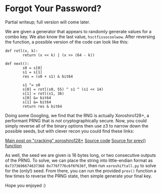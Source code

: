 # Forgot Your Password? 

Partial writeup; full version will come later.

We are given a generator that appears to randomly generate values for a combo key. We also know the last value, `hsctfissocoolwow`. After reversing the function, a possible version of the code can look like this:

```
def rotl(x, k):
        return (x << k) | (x >> (64 - k))

def next():
        s0 = s[0]
        s1 = s[1]
        res = (s0 + s1) & bit64

        s1 ^= s0
        s[0] = rotl(s0, 55) ^ s1 ^ (s1 << 14)
        s[1] = rotl(s1, 36)
        s[0] &= bit64
        s[1] &= bit64
        return res & bit64

```

Doing some Googling, we find that the RNG is actually Xoroshiro128+, a performant PRNG that is *not* cryptographically secure. Now, you could simply reverse all of the binary options then use z3 to narrow down the possible seeds, but with clever recon you could find these links:

[Main post on "cracking" xoroshiro128+](https://lemire.me/blog/2017/08/22/cracking-random-number-generators-xoroshiro128/)
[Source code](https://github.com/lemire/crackingxoroshiro128plus)
[Source for prev() function](https://www.reddit.com/r/programming/comments/6va3a8/cracking_random_number_generators_xoroshiro128/dlywdrs/)

As well, the seed we are given is 16 bytes long, or two consecutive outputs of the PRNG. To solve, we can place the string into little-endian format as `0x7373696674637368 0x776f776c6f6f636f`, then run `xoroshiftall.py` to solve for the (only!) seed. From there, you can run the provided `prev()` function a few times to reverse the PRNG state, then simple generate your final key.

Hope you enjoyed :)